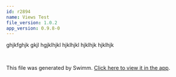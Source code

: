 ```yaml
---
id: r2894
name: Views Test
file_version: 1.0.2
app_version: 0.9.8-0
---
```


ghjkfghjk gkjl hgjklhjkl hjklhjkl hjklhjk hjklhjk

<br/>

This file was generated by Swimm. [Click here to view it in the app](http://localhost:5000/repos/ls4DA2fLasmQuEbT4ipw/docs/r2894).
